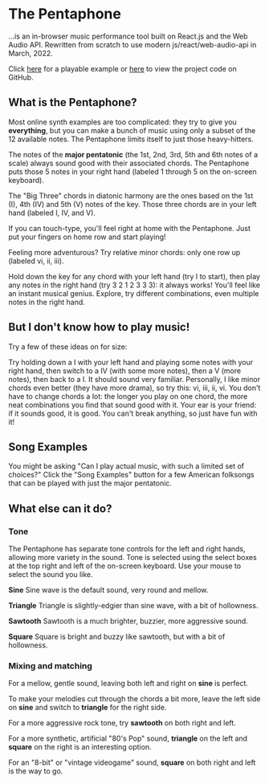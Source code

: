 # The Pentaphone

...is an in-browser music performance tool built on React.js and the Web Audio API. Rewritten from scratch to use modern js/react/web-audio-api in March, 2022.

Click [here](/build/index.html) for a playable example or [here](https://github.com/billgathen/pentaphone) to view the project code on GitHub.

## What is the Pentaphone?

Most online synth examples are too complicated: they try to give you **everything**, but you can make a bunch of music using only a subset of the 12 available notes. The Pentaphone limits itself to just those heavy-hitters.

The notes of the **major pentatonic** (the 1st, 2nd, 3rd, 5th and 6th notes of a scale) always sound good with their associated chords. The Pentaphone puts those 5 notes in your right hand (labeled 1 through 5 on the on-screen keyboard).

The "Big Three" chords in diatonic harmony are the ones based on the 1st (I), 4th (IV) and 5th (V) notes of the key. Those three chords are in your left hand (labeled I, IV, and V).

If you can touch-type, you'll feel right at home with the Pentaphone. Just put your fingers on home row and start playing!

Feeling more adventurous? Try relative minor chords: only one row up (labeled vi, ii, iii).

Hold down the key for any chord with your left hand (try I to start), then play any notes in the right hand (try 3 2 1 2 3 3 3): it always works! You'll feel like an instant musical genius. Explore, try different combinations, even multiple notes in the right hand.

## But I don't know how to play music!

Try a few of these ideas on for size:

Try holding down a I with your left hand and playing some notes with your right hand, then switch to a IV (with some more notes), then a V (more notes), then back to a I. It should sound very familiar.
Personally, I like minor chords even better (they have more drama), so try this: vi, iii, ii, vi.
You don't have to change chords a lot: the longer you play on one chord, the more neat combinations you find that sound good with it.
Your ear is your friend: if it sounds good, it is good. You can't break anything, so just have fun with it!

## Song Examples

You might be asking "Can I play actual music, with such a limited set of choices?" Click the "Song Examples" button for a few American folksongs that can be played with just the major pentatonic.

## What else can it do?

### Tone

The Pentaphone has separate tone controls for the left and right hands, allowing more variety in the sound. Tone is selected using the select boxes at the top right and left of the on-screen keyboard. Use your mouse to select the sound you like.

**Sine** Sine wave is the default sound, very round and mellow.

**Triangle** Triangle is slightly-edgier than sine wave, with a bit of hollowness.

**Sawtooth** Sawtooth is a much brighter, buzzier, more aggressive sound.

**Square** Square is bright and buzzy like sawtooth, but with a bit of hollowness.

### Mixing and matching

For a mellow, gentle sound, leaving both left and right on **sine** is perfect.

To make your melodies cut through the chords a bit more, leave the left side on **sine** and switch to **triangle** for the right side.

For a more aggressive rock tone, try **sawtooth** on both right and left.

For a more synthetic, artificial "80's Pop" sound, **triangle** on the left and **square** on the right is an interesting option.

For an "8-bit" or "vintage videogame" sound, **square** on both right and left is the way to go.
